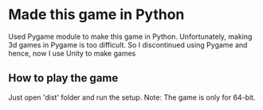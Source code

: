 # Made this game in Python
Used Pygame module to make this game in Python. Unfortunately, making 3d games in Pygame is too difficult. So I discontinued using Pygame and hence, now I use Unity to make games
## How to play the game
Just open 'dist' folder and run the setup. 
Note: The game is only for 64-bit.

